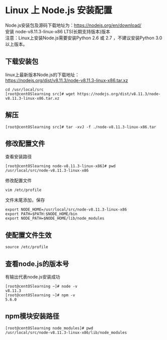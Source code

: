 # Linux 上 Node.js 安装配置
Node.js安装包及源码下载地址为：https://nodejs.org/en/download/</br>
安装 node-v8.11.3-linux-x86 LTS(长期支持版本)版本</br>
注意：Linux上安装Node.js需要安装Python 2.6 或 2.7 ，不建议安装Python 3.0以上版本。</br>

## 下载安装包
linux上最新版本Node.js的下载地址：</br>
https://nodejs.org/dist/v8.11.3/node-v8.11.3-linux-x86.tar.xz</br>
```
cd /usr/local/src
[root@centOSlearning src]# wget https://nodejs.org/dist/v8.11.3/node-v8.11.3-linux-x86.tar.xz
```
## 解压
```
[root@centOSlearning src]# tar -xvJ -f ./node-v8.11.3-linux-x86.tar
```

## 修改配置文件
查看安装路径</br>
```
[root@centOSlearning node-v8.11.3-linux-x86]# pwd
/usr/local/src/node-v8.11.3-linux-x86
```

修改配置文件
```
vim /etc/profile
```
文件末尾添加，保存
```
export NODE_HOME=/usr/local/src/node-v8.11.3-linux-x86
export PATH=$PATH:$NODE_HOME/bin
export NODE_PATH=$NODE_HOME/lib/node_modules
```

## 使配置文件生效
```
source /etc/profile
```

## 查看node.js的版本号
有输出代表node.js安装成功
```
[root@centOSlearning ~]# node -v
v8.11.3
[root@centOSlearning ~]# npm -v 
5.6.0
```
## npm模块安装路径
```
[root@centOSlearning node_modules]# pwd
/usr/local/src/node-v8.11.3-linux-x86/lib/node_modules
```
